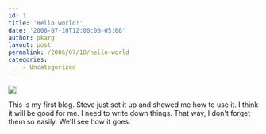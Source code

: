 ```yaml
---
id: 1
title: 'Hello world!'
date: '2006-07-10T12:00:00-05:00'
author: pkarg
layout: post
permalink: /2006/07/10/hello-world
categories:
    - Uncategorized
---
```

![](http://garden.kargs.net/wp-content/uploads/2013/04/cropped-IMAG8993.jpg)

This is my first blog. Steve just set it up and showed me how to use it.
I think it will be good for me. I need to write down things. That way, I
don't forget them so easily. We'll see how it goes.
